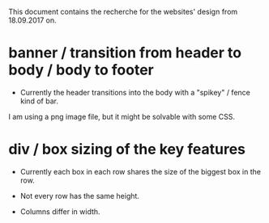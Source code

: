 This document contains the recherche for the websites' design from 18.09.2017 on.

# banner / transition from header to body / body to footer

- Currently the header transitions into the body with a "spikey" / fence kind of bar.

I am using a png image file, but it might be solvable with some CSS.

# div / box sizing of the key features

- Currently each box in each row shares the size of the biggest box in the row.

- Not every row has the same height.

- Columns differ in width.

